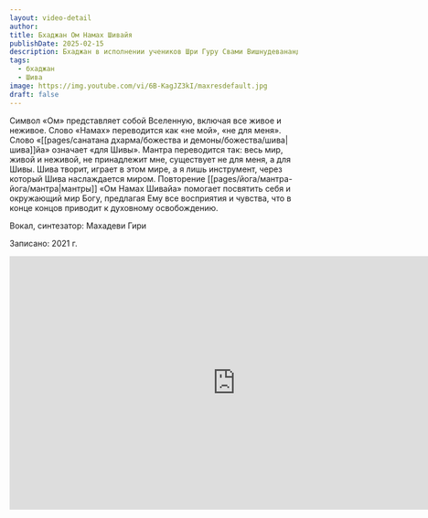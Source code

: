 ```yaml
---
layout: video-detail
author: 
title: Бхаджан Ом Намах Шивайя
publishDate: 2025-02-15
description: Бхаджан в исполнении учеников Шри Гуру Свами Вишнудевананда Гири Махараджа
tags:
  - бхаджан
  - Шива
image: https://img.youtube.com/vi/6B-KagJZ3kI/maxresdefault.jpg
draft: false
---
```


Символ «Ом» представляет собой Вселенную, включая все живое и неживое. Слово «Намах» переводится как «не мой», «не для меня». Слово «[[pages/санатана дхарма/божества и демоны/божества/шива|шива]]йа» означает «для Шивы». Мантра переводится так: весь мир, живой и неживой, не принадлежит мне, существует не для меня, а для Шивы. Шива творит, играет в этом мире, а я лишь инструмент, через который Шива наслаждается миром. Повторение [[pages/йога/мантра-йога/мантра|мантры]] «Ом Намах Шивайа» помогает посвятить себя и окружающий мир Богу, предлагая Ему все восприятия и чувства, что в конце концов приводит к духовному освобождению.


Вокал, синтезатор: Махадеви Гири

Записано: 2021 г.




<iframe width="790" height="444" src="https://www.youtube.com/embed/6B-KagJZ3kI" frameborder="0" allowfullscreen=""></iframe> 


